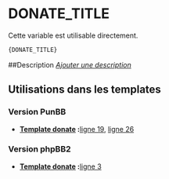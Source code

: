 # DONATE_TITLE


Cette variable est utilisable directement.

```html
{DONATE_TITLE}
```

##Description
[*Ajouter une description*](https://fa-tvars.appspot.com/var/DONATE_TITLE)

## Utilisations dans les templates

### Version PunBB

* __[Template donate](../tpl/var/punbb/donate.md#readme) :__[ligne 19](../tpl/src/punbb/donate.tpl#L19), [ligne 26](../tpl/src/punbb/donate.tpl#L26)

### Version phpBB2

* __[Template donate](../tpl/var/subsilver/donate.md#readme) :__[ligne 3](../tpl/src/subsilver/donate.tpl#L3)